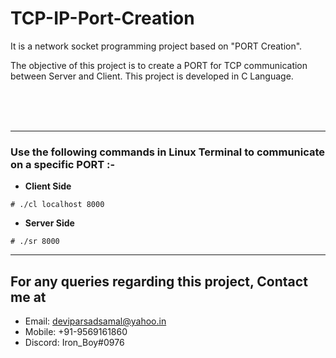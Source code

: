 # TCP-IP-Port-Creation
It is a network socket programming project based on "PORT Creation".  


The objective of this project is to create a PORT for TCP communication between Server and Client.
This project is developed in C Language.

<br><br><br>
***
### Use the following commands in Linux Terminal to communicate on a specific PORT :-
- __Client Side__
```
# ./cl localhost 8000
```

- __Server Side__
```
# ./sr 8000
```
***


## For any queries regarding this project, Contact me at 
* Email: deviparsadsamal@yahoo.in 
* Mobile: +91-9569161860 
* Discord: Iron_Boy#0976
